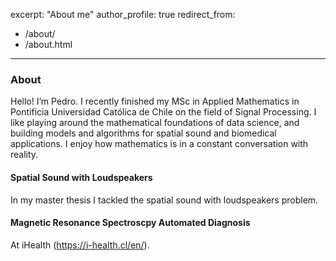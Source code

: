 excerpt: "About me"
 author_profile: true
 redirect_from: 
   - /about/
   - /about.html
 ---

### About

Hello! I’m Pedro. I recently finished my MSc in Applied Mathematics in Pontificia Universidad Católica de Chile on the field of Signal Processing. I like playing around the mathematical foundations of data science, and building models and algorithms for spatial sound and biomedical applications. I enjoy how mathematics is in a constant conversation with reality.


#### Spatial Sound with Loudspeakers
In my master thesis I tackled the spatial sound with loudspeakers problem. 


#### Magnetic Resonance Spectroscpy Automated Diagnosis
At iHealth (https://i-health.cl/en/).
<!-- It has been said that, in similitude with poetry, "mathematics is the art of giving the same name to different things" (Henri Poincare). But poetry is unambiguous and therefore a solid base for science and technology. -->
